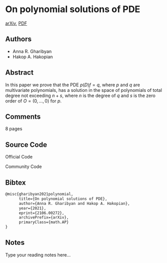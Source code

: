 
# On polynomial solutions of PDE

[arXiv](https://arxiv.org/abs/2106.0272), [PDF](https://arxiv.org/pdf/2106.0272.pdf)

## Authors

- Anna R. Gharibyan
- Hakop A. Hakopian

## Abstract

In this paper we prove that the PDE $p(D)f=q,$ where $p$ and $q$ are multivariate polynomials, has a solution in the space of polynomials of total degree not exceeding ${n+s},$ where $n$ is the degree of $q$ and $s$ is the zero order of $O=(0,\ldots,0)$ for $p.$

## Comments

8 pages

## Source Code

Official Code



Community Code



## Bibtex

```tex
@misc{gharibyan2021polynomial,
      title={On polynomial solutions of PDE}, 
      author={Anna R. Gharibyan and Hakop A. Hakopian},
      year={2021},
      eprint={2106.00272},
      archivePrefix={arXiv},
      primaryClass={math.AP}
}
```

## Notes

Type your reading notes here...

